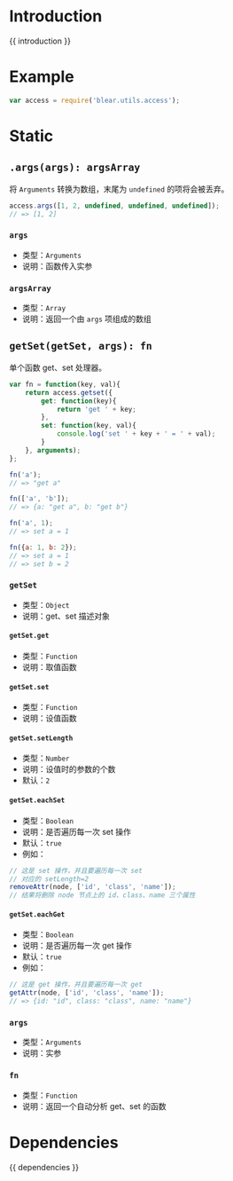 # Introduction
{{ introduction }}


# Example
```js
var access = require('blear.utils.access');
```


# Static
## `.args(args): argsArray`
将 `Arguments` 转换为数组，末尾为 `undefined` 的项将会被丢弃。
```js
access.args([1, 2, undefined, undefined, undefined]);
// => [1, 2]
```

### `args`
- 类型：`Arguments`
- 说明：函数传入实参

### `argsArray`
- 类型：`Array`
- 说明：返回一个由 `args` 项组成的数组



## `getSet(getSet, args): fn`
单个函数 get、set 处理器。

```js
var fn = function(key, val){
    return access.getset({
        get: function(key){
            return 'get ' + key;
        },
        set: function(key, val){
            console.log('set ' + key + ' = ' + val);
        }
    }, arguments);
};

fn('a');
// => "get a"

fn(['a', 'b']);
// => {a: "get a", b: "get b"}

fn('a', 1);
// => set a = 1

fn({a: 1, b: 2});
// => set a = 1
// => set b = 2
```

### `getSet`
- 类型：`Object`
- 说明：get、set 描述对象

#### `getSet.get`
- 类型：`Function`
- 说明：取值函数

#### `getSet.set`
- 类型：`Function`
- 说明：设值函数

#### `getSet.setLength`
- 类型：`Number`
- 说明：设值时的参数的个数
- 默认：`2`

#### `getSet.eachSet`
- 类型：`Boolean`
- 说明：是否遍历每一次 set 操作
- 默认：`true`
- 例如：
```js
// 这是 set 操作，并且要遍历每一次 set
// 对应的 setLength=2
removeAttr(node, ['id', 'class', 'name']);
// 结果将删除 node 节点上的 id、class、name 三个属性
```

#### `getSet.eachGet`
- 类型：`Boolean`
- 说明：是否遍历每一次 get 操作
- 默认：`true`
- 例如：
```js
// 这是 get 操作，并且要遍历每一次 get
getAttr(node, ['id', 'class', 'name']);
// => {id: "id", class: "class", name: "name"}
```

### `args`
- 类型：`Arguments`
- 说明：实参

### `fn`
- 类型：`Function`
- 说明：返回一个自动分析 get、set 的函数




# Dependencies
{{ dependencies }}




